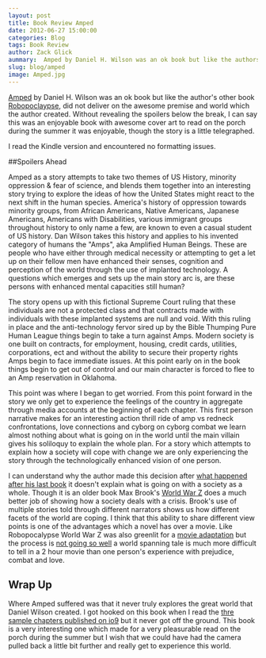 ```yaml
---
layout: post
title: Book Review Amped 
date: 2012-06-27 15:00:00
categories: Blog
tags: Book Review
author: Zack Glick
aummary:  Amped by Daniel H. Wilson was an ok book but like the authors other book Robopocalypse, did not deliver on the awesome premise and world which the author created. Without revealing the spoilers below the break, I can say this was an enjoyable book with awesome cover art to read on the porch during the summer it was enjoyable, though the story is a little telegraphed.
slug: blog/amped
image: Amped.jpg
---
```

[Amped](http://www.amazon.com/Amped-Novel-Daniel-H-Wilson/dp/0385535155) by Daniel H. Wilson was an ok book but like the author's other book [Robopoclaypse](www.amazon.com/Robopocalypse-A-Novel-Vintage-Contemporaries/dp/0307740803/ref=la_B001JP1TYG_1_2?ie=UTF8&qid=1340803367&sr=1-2it), did not deliver on the awesome premise and world which the author created.  Without revealing the spoilers below the break, I can say this was an enjoyable book with awesome cover art to read on the porch during the summer it was enjoyable, though the story is a little telegraphed. 

I read the Kindle version and encountered no formatting issues. 

##Spoilers Ahead

Amped as a story attempts to take two themes of US History, minority oppression & fear of science, and blends them together into an interesting story trying to explore the ideas of how the United States might react to the next shift in the human species.  America's history of oppression towards minority groups, from African Americans, Native Americans, Japanese Americans, Americans with Disabilities, various immigrant groups throughout history to only name a few, are known to even a casual student of US history.  Dan Wilson takes this history and applies to his invented category of humans the "Amps", aka Amplified Human Beings.  These are people who have either through medical necessity or attempting to get a let up on their fellow men have enhanced their senses, cognition and perception of the world through the use of implanted technology.  A questions which emerges and sets up the main story arc is, are these persons with enhanced mental capacities still human?

The story opens up with this fictional Supreme Court ruling that these individuals are not a protected class and that contracts made with individuals with these implanted systems are null and void.  With this ruling in place and the anti-technology fervor sired up by the Bible Thumping Pure Human League things begin to take a turn against Amps.  Modern society is one built on contracts, for employment, housing, credit cards, utilities, corporations, ect and without the ability to secure their property rights Amps begin to face immediate issues.  At this point early on in the book things begin to get out of control and our main character is forced to flee to an Amp reservation in Oklahoma.  

This point was where I began to get worried.  From this point forward in the story we only get to experience the feelings of the country in aggregate through media accounts at the beginning of each chapter.  This first person narrative makes for an interesting action thrill ride of amp vs redneck confrontations, love connections and cyborg on cyborg combat we learn almost nothing about what is going on in the world until the main villain gives his soliloquy to explain the whole plan.  For a story which attempts to explain how a society will cope with change we are only experiencing the story through the technologically enhanced vision of one person.  

I can understand why the author made this decision after <a href="www.imdb.com/title/tt1541155/" target="_blank">what happened after his last book</a> it doesn't explain what is going on with a society as a whole.  Though it is an older book Max Brook's <a href="http://www.amazon.com/World-War-Oral-History-Zombie/dp/0307346617">World War Z</a> does a much better job of showing how a society deals with a crisis.  Brook's use of multiple stories told through different narrators shows us how different facets of the world are coping.  I think that this ability to share different view points is one of the advantages which a novel has over a movie.  Like Robopocalypse World War Z was also greenlit for a <a href="http://www.imdb.com/title/tt0816711/">movie adaptation</a> but the process is <a href="http://io9.com/5918390/zombie-movie-world-war-z-is-an-undead-disaster">not going so well</a> a world spanning tale is much more difficult to tell in a 2 hour movie than one person's experience with prejudice, combat and love.  

## Wrap Up
Where Amped suffered was that it never truly explores the great world that Daniel Wilson created.  I got hooked on this book when I read the [thre sample chapters published on io9](http://io9.com/5914746/the-first-3-chapters-from-daniel-h-wilsons-thrilling-new-novel-amped) but it never got off the ground.  This book is a very interesting one which made for a very pleasurable read on the porch during the summer but I wish that we could have had the camera pulled back a little bit further and really get to experience this world.  
